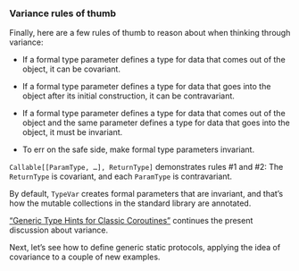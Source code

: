 ### Variance rules of thumb

Finally, here are a few rules of thumb to reason about when thinking through variance:

- If a formal type parameter defines a type for data that comes out of the object, it can be covariant.
    
- If a formal type parameter defines a type for data that goes into the object after its initial construction, it can be contravariant.
    
- If a formal type parameter defines a type for data that comes out of the object and the same parameter defines a type for data that goes into the object, it must be invariant.
    
- To err on the safe side, make formal type parameters invariant.
    

`Callable[[ParamType, …], ReturnType]` demonstrates rules #1 and #2: The `ReturnType` is covariant, and each `ParamType` is contravariant.

By default, `TypeVar` creates formal parameters that are invariant, and that’s how the mutable collections in the standard library are annotated.

[“Generic Type Hints for Classic Coroutines”](ch17.html#generic_classic_coroutine_types_sec) continues the present discussion about variance.

Next, let’s see how to define generic static protocols, applying the idea of covariance to a couple of new examples.